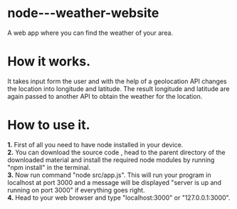 # node---weather-website

A web app where you can find the weather of your area.

<h1> How it works.</h1>

It takes input form the user and with the help of a geolocation API changes the location into longitude and latitude. The result longitude and latitude are again passed to another API to obtain the weather for the location.


<h1> How to use it.</h1>

<b>1.</b> First of all you need to have node installed in your device.</br>
<b>2.</b> You can download the source code , head to the parent directory of the downloaded material and install the required node modules by running "npm install" in the terminal.</br>
<b>3.</b> Now run command "node src/app.js". This will run your program in localhost at port 3000 and a message will be displayed "server is up and running on port 3000" if everything goes right.</br>
<b>4.</b> Head to your web browser and type "localhost:3000" or "127.0.0.1:3000".</br>
